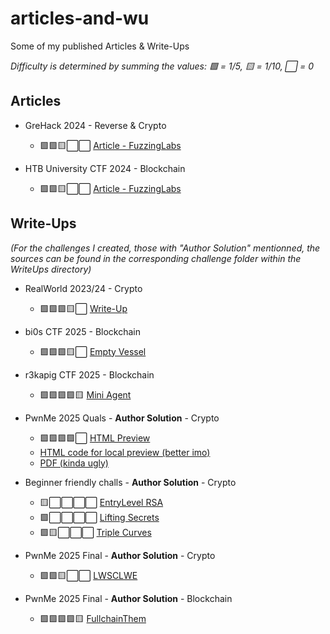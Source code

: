 # articles-and-wu
Some of my published Articles & Write-Ups

_Difficulty is determined by summing the values: 🟩 = 1/5, 🟨 = 1/10, ⬜ = 0_

## Articles

- GreHack 2024 - Reverse & Crypto
  - 🟩🟩🟨⬜⬜ [Article - FuzzingLabs](https://fuzzinglabs.com/casting-reverse-challenge-into-cryptanalysis-challenge/)

- HTB University CTF 2024 - Blockchain
  - 🟩🟩🟨⬜⬜ [Article - FuzzingLabs](https://fuzzinglabs.com/htb-university-stargazer-writeup/)

## Write-Ups

_(For the challenges I created, those with _"Author Solution"_ mentionned, the sources can be found in the corresponding challenge folder within the WriteUps directory)_

- RealWorld 2023/24 - Crypto
  - 🟩🟩🟩🟨⬜ [Write-Up](./WriteUps/OKPROOF/WU.md)

- bi0s CTF 2025 - Blockchain
  - 🟩🟩🟩🟨⬜ [Empty Vessel](./WriteUps/bi0s2025/empty-vessel/README.md)

- r3kapig CTF 2025 - Blockchain
  - 🟩🟩🟩🟩🟨 [Mini Agent](./WriteUps/r3ctf2025/mini-agent/README.md)

- PwnMe 2025 Quals - **Author Solution** - Crypto 
  - 🟩🟩🟩🟩⬜ [HTML Preview](https://htmlpreview.github.io/?https://gist.githubusercontent.com/Ectario/a58decf0476108ec5d157593f8e77550/raw/155e812e137a3653d0ebedca53e54ea75fffc31f/vending_machine.html)
  - [HTML code for local preview (better imo)](./WriteUps/VendingMachine/Write_Up_Vending_Machine.html)
  - [PDF (kinda ugly)](./WriteUps/VendingMachine/Write_Up_Vending_Machine.pdf)

- Beginner friendly challs - **Author Solution** - Crypto
  - 🟨⬜⬜⬜⬜ [EntryLevel RSA](./WriteUps/2600-training/Intro_crypto_with_RSA/writeup.pdf)
  - 🟩⬜⬜⬜⬜ [Lifting Secrets](./WriteUps/2600-training/lifting_secrets/writeup.pdf)
  - 🟩🟨⬜⬜⬜ [Triple Curves](./WriteUps/2600-training/triple_curves/writeup.pdf)

- PwnMe 2025 Final - **Author Solution** - Crypto 
  - 🟩🟩🟨⬜⬜ [LWSCLWE](https://www.notion.so/Write-Up-LWSCLWE-Ectario-1b0abf8fab958095ae7fce43563a8e7d)

- PwnMe 2025 Final - **Author Solution** - Blockchain 
  - 🟩🟩🟩🟩🟨 [FullchainThem](./WriteUps/FullchainThem/Write-Up_FullchainThem.md)
